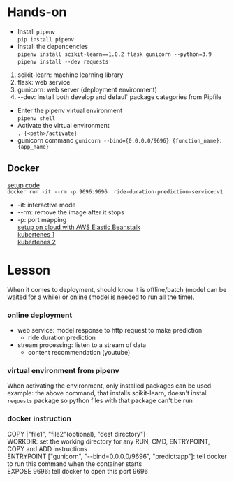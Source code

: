 # Hands-on    
* Install `pipenv`  
```pip install pipenv```   
* Install the depencencies    
```pipenv install scikit-learn==1.0.2 flask gunicorn --python=3.9```   
```pipenv install --dev requests```    
1. scikit-learn: machine learning library
2. flask: web service
3. gunicorn: web server (deployment environment)
4. --dev: Install both develop and defaul` package categories from Pipfile    
* Enter the pipenv virtual environment   
```pipenv shell```
* Activate the virtual environment   
```. {<path>/activate}```    
* gunicorn command
```gunicorn --bind={0.0.0.0/9696} {function_name}:{app_name}```    

## Docker
[setup code](https://github.com/DataTalksClub/mlops-zoomcamp/tree/main/04-deployment/web-service)    
```docker run -it --rm -p 9696:9696  ride-duration-prediction-service:v1``` 
* -it: interactive mode
* --rm: remove the image after it stops
* -p: port mapping    
[setup on cloud with AWS Elastic Beanstalk](https://github.com/alexeygrigorev/mlbookcamp-code/blob/master/course-zoomcamp/05-deployment/07-aws-eb.md)    
[kubertenes 1](https://github.com/alexeygrigorev/mlbookcamp-code/blob/master/course-zoomcamp/10-kubernetes/05-kubernetes-intro.md)    
[kubertenes 2](https://github.com/alexeygrigorev/mlbookcamp-code/blob/master/course-zoomcamp/10-kubernetes/06-kubernetes-simple-service.md)    
# Lesson
When it comes to deployment, should know it is offline/batch (model can be waited for a while) or online (model is needed to run all the time).
### online deployment
* web service: model response to http request to make prediction
    * ride duration prediction 
* stream processing: listen to a stream of data
    * content recommendation (youtube)

### virtual environment from pipenv
When activating the environment, only installed packages can be used    
example: the above command, that installs scikit-learn, doesn't install `requests` package so python files with that package can't be run

### docker instruction
COPY ["file1", "file2"(optional), "dest directory"]    
WORKDIR: set the working directory for any RUN, CMD, ENTRYPOINT, COPY and ADD instructions    
ENTRYPOINT ["gunicorn", "--bind=0.0.0.0/9696", "predict:app"]: tell docker to run this command when the container starts    
EXPOSE 9696: tell docker to open this port 9696   